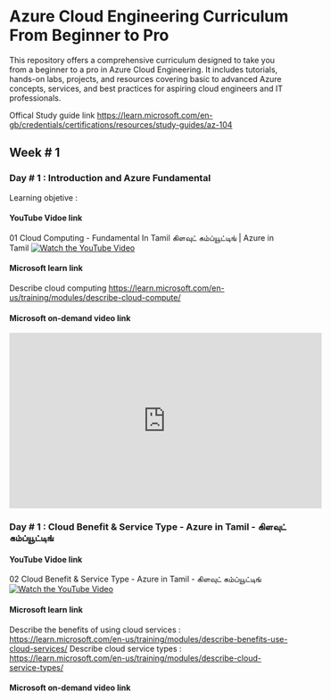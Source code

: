 # Azure Cloud Engineering Curriculum From Beginner to Pro
This repository offers a comprehensive curriculum designed to take you from a beginner to a pro in Azure Cloud Engineering. It includes tutorials, hands-on labs, projects, and resources covering basic to advanced Azure concepts, services, and best practices for aspiring cloud engineers and IT professionals.

Offical Study guide link https://learn.microsoft.com/en-gb/credentials/certifications/resources/study-guides/az-104 

## Week # 1
### Day # 1 : Introduction and Azure Fundamental 
Learning objetive : 
#### YouTube Vidoe link 
01 Cloud Computing - Fundamental In Tamil கிளவுட் கம்ப்யூட்டிங் | Azure in Tamil
[![Watch the YouTube Video](https://img.youtube.com/vi/45Lszhw7Hqg/0.jpg)](https://www.youtube.com/watch?v=45Lszhw7Hqg)



#### Microsoft learn link
Describe cloud computing https://learn.microsoft.com/en-us/training/modules/describe-cloud-compute/

#### Microsoft on-demand video link 
<iframe width="560" height="315" src="https://learn-video.azurefd.net/vod/player?show=on-demand-instructor-led-training-series&ep=az-104-module-1" title="YouTube video player" frameborder="0" allow="accelerometer; autoplay; clipboard-write; encrypted-media; gyroscope; picture-in-picture; web-share" referrerpolicy="strict-origin-when-cross-origin" allowfullscreen></iframe>

### Day # 1 : Cloud Benefit & Service Type - Azure in Tamil - கிளவுட் கம்ப்யூட்டிங் 
#### YouTube Vidoe link 
02 Cloud Benefit & Service Type - Azure in Tamil - கிளவுட் கம்ப்யூட்டிங்
[![Watch the YouTube Video](https://img.youtube.com/vi/MzJs25vp5JY/0.jpg)](https://www.youtube.com/watch?v=MzJs25vp5JY)


#### Microsoft learn link
Describe the benefits of using cloud services :  https://learn.microsoft.com/en-us/training/modules/describe-benefits-use-cloud-services/ 
Describe cloud service types :  https://learn.microsoft.com/en-us/training/modules/describe-cloud-service-types/


#### Microsoft on-demand video link 


